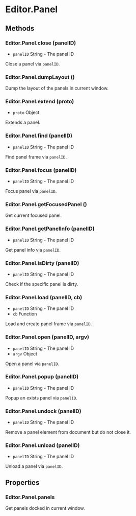 # Editor.Panel

## Methods

### Editor.Panel.close (panelID)

  - `panelID` String - The panel ID

Close a panel via `panelID`.

### Editor.Panel.dumpLayout ()

Dump the layout of the panels in current window.

### Editor.Panel.extend (proto)

  - `proto` Object

Extends a panel.

### Editor.Panel.find (panelID)

  - `panelID` String - The panel ID

Find panel frame via `panelID`.

### Editor.Panel.focus (panelID)

  - `panelID` String - The panel ID

Focus panel via `panelID`.

### Editor.Panel.getFocusedPanel ()

Get current focused panel.

### Editor.Panel.getPanelInfo (panelID)

  - `panelID` String - The panel ID

Get panel info via `panelID`.

### Editor.Panel.isDirty (panelID)

  - `panelID` String - The panel ID

Check if the specific panel is dirty.

### Editor.Panel.load (panelID, cb)

  - `panelID` String - The panel ID
  - `cb` Function

Load and create panel frame via `panelID`.

### Editor.Panel.open (panelID, argv)

  - `panelID` String - The panel ID
  - `argv`  Object

Open a panel via `panelID`.

### Editor.Panel.popup (panelID)

  - `panelID` String - The panel ID

Popup an exists panel via `panelID`.

### Editor.Panel.undock (panelID)

  - `panelID` String - The panel ID

Remove a panel element from document but do not close it.

### Editor.Panel.unload (panelID)

  - `panelID` String - The panel ID

Unload a panel via `panelID`.

## Properties

### Editor.Panel.panels

Get panels docked in current window.

